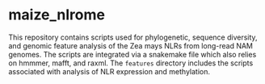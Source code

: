# maize_nlrome
This repository contains scripts used for phylogenetic, sequence diversity, and genomic feature analysis of the Zea mays NLRs from long-read NAM genomes.
The scripts are integrated via a snakemake file which also relies on hmmmer, mafft, and raxml.
The `features` directory includes the scripts associated with analysis of NLR expression and methylation. 
